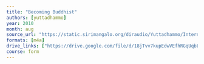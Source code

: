 ```yaml
---
title: "Becoming Buddhist"
authors: [yuttadhammo]
year: 2010
month: aug
source_url: "https://static.sirimangalo.org/diraudio/Yuttadhammo/Internet/100829_Buddhist.mp3"
formats: [m4a]
drive_links: ["https://drive.google.com/file/d/18jTvv7kupEdwVEfhRGqUqbLMndXadjC1/view?usp=drivesdk"]
course: form
---
```

